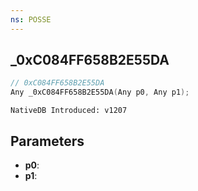 ```yaml
---
ns: POSSE
---
```

## _0xC084FF658B2E55DA

```c
// 0xC084FF658B2E55DA
Any _0xC084FF658B2E55DA(Any p0, Any p1);
```

```
NativeDB Introduced: v1207
```

## Parameters
* **p0**:
* **p1**:
